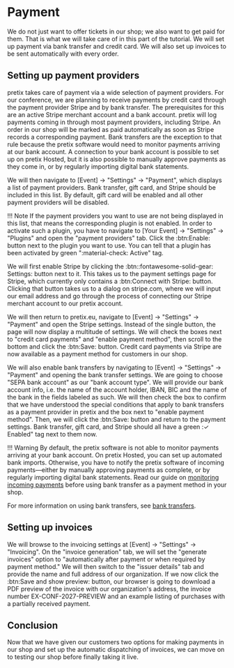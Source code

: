 # Payment

We do not just want to offer tickets in our shop; we also want to get paid for them. 
That is what we will take care of in this part of the tutorial. 
We will set up payment via bank transfer and credit card. 
We will also set up invoices to be sent automatically with every order. 

## Setting up payment providers 

pretix takes care of payment via a wide selection of payment providers. 
For our conference, we are planning to receive payments by credit card through the payment provider Stripe and by bank transfer. 
The prerequisites for this are an active Stripe merchant account and a bank account. 
pretix will log payments coming in through most payment providers, including Stripe. 
An order in our shop will be marked as paid automatically as soon as Stripe records a corresponding payment. 
Bank transfers are the exception to that rule because the pretix software would need to monitor payments arriving at our bank account.
A connection to your bank account is possible to set up on pretix Hosted, but it is also possible to manually approve payments as they come in, or by regularly importing digital bank statements. 

We will then navigate to [Event] → "Settings" → "Payment", which displays a list of payment providers. 
Bank transfer, gift card, and Stripe should be included in this list. 
By default, gift card will be enabled and all other payment providers will be disabled. 

!!! Note 
    If the payment providers you want to use are not being displayed in this list, that means the corresponding plugin is not enabled. 
    In order to activate such a plugin, you have to navigate to [Your Event] → "Settings" → "Plugins" and open the "payment providers" tab. 
    Click the :btn:Enable: button next to the plugin you want to use. 
    You can tell that a plugin has been activated by green ":material-check: Active" tag. 

We will first enable Stripe by clicking the :btn::fontawesome-solid-gear: Settings: button next to it. 
This takes us to the payment settings page for Stripe, which currently only contains a :btn:Connect with Stripe: button. 
Clicking that button takes us to a dialog on stripe.com, where we will input our email address and go through the process of connecting our Stripe merchant account to our pretix account. 

We will then return to pretix.eu, navigate to [Event] → "Settings" → "Payment" and open the Stripe settings. 
Instead of the single button, the page will now display a multitude of settings. 
We will check the boxes next to "credit card payments" and "enable payment method", then scroll to the bottom and click the :btn:Save: button. 
Credit card payments via Stripe are now available as a payment method for customers in our shop. 

We will also enable bank transfers by navigating to [Event] → "Settings" → "Payment" and opening the bank transfer settings. 
We are going to choose "SEPA bank account" as our "bank account type". 
We will provide our bank account info, i.e. the name of the account holder, IBAN, BIC and the name of the bank in the fields labeled as such. 
We will then check the box to confirm that we have understood the special conditions that apply to bank transfers as a payment provider in pretix and the box next to "enable payment method". 
Then, we will click the :btn:Save: button and return to the payment settings. 
Bank transfer, gift card, and Stripe should all have a green :✓ Enabled" tag next to them now. 

!!! Warning 
    By default, the pretix software is not able to monitor payments arriving at your bank account.
    On pretix Hosted, you can set up automated bank imports.
    Otherwise, you have to notify the pretix software of incoming payments—either by manually approving payments as complete, or by regularly importing digital bank statements. 
    Read our guide on [monitoring incoming payments](../topics/payment/bank-transfer.md#monitoring-incoming-payments) before using bank transfer as a payment method in your shop. 

For more information on using bank transfers, see [bank transfers](../topics/payment/bank-transfer.md). 

## Setting up invoices 

We will browse to the invoicing settings  at [Event] → "Settings" → "Invoicing". 
On the "invoice generation" tab, we will set the "generate invoices" option to "automatically after payment or when required by payment method."
We will then switch to the "issuer details" tab and provide the name and full address of our organization. 
If we now click the :btn:Save and show preview: button, our browser is going to download a PDF preview of the invoice with our organization's address, the invoice number EX-CONF-2027-PREVIEW and an example listing of purchases with a partially received payment. 

## Conclusion

Now that we have given our customers two options for making payments in our shop and set up the automatic dispatching of invoices, we can move on to testing our shop before finally taking it live. 
